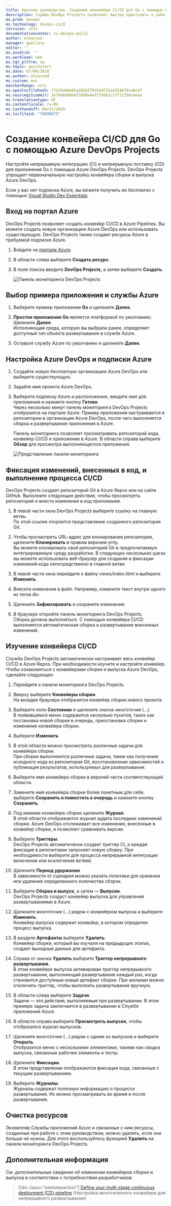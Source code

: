 ```yaml
---
title: Краткое руководство. Создание конвейера CI/CD для Go с помощью Azure DevOps Projects
description: Служба DevOps Projects позволяет быстро приступить к работе с Azure. Эта функция позволяет запустить веб-приложение на языке Go в службе Azure, выполнив несколько простых действий.
ms.prod: devops
ms.technology: devops-cicd
services: vsts
documentationcenter: vs-devops-build
author: mlearned
manager: gwallace
editor: ''
ms.assetid: ''
ms.workload: web
ms.tgt_pltfrm: na
ms.topic: quickstart
ms.date: 07/09/2018
ms.author: mlearned
ms.custom: mvc
monikerRange: vsts
ms.openlocfilehash: f7429a6de05a301b579354d722ad354b78ce6cbf
ms.sourcegitcommit: 3e7646d60e0f3d68e4eff246b3c17711fb41eeda
ms.translationtype: HT
ms.contentlocale: ru-RU
ms.lasthandoff: 09/11/2019
ms.locfileid: "70899675"
---
```

# <a name="create-a-cicd-pipeline-for-go-by-using-azure-devops-projects"></a>Создание конвейера CI/CD для Go с помощью Azure DevOps Projects

Настройте непрерывную интеграцию (CI) и непрерывную поставку (CD) для приложения Go с помощью Azure DevOps Projects. DevOps Projects упрощает первоначальную настройку конвейера сборки и выпуска Azure DevOps.

Если у вас нет подписки Azure, вы можете получить ее бесплатно с помощью [Visual Studio Dev Essentials](https://visualstudio.microsoft.com/dev-essentials/).

## <a name="sign-in-to-the-azure-portal"></a>Вход на портал Azure

DevOps Projects позволяет создать конвейер CI/CD в Azure Pipelines. Вы можете создать новую организацию Azure DevOps или использовать существующую. DevOps Projects также создает ресурсы Azure в требуемой подписке Azure.

1. Войдите на [портале Azure](https://portal.azure.com).

1. В области слева выберите **Создать ресурс**.

1. В поле поиска введите **DevOps Projects**, а затем выберите **Создать**.

    ![Панель мониторинга DevOps Projects](_img/azure-devops-project-github/fullbrowser.png)

## <a name="select-a-sample-app-and-azure-service"></a>Выбор примера приложения и службы Azure

1. Выберите пример приложения **Go** и щелкните **Далее**.  
    
1. **Простое приложение Go** является платформой по умолчанию. Щелкните **Далее**.  
    Исполняющая среда, которую вы выбрали ранее, определяет доступный тип объекта развертывания в службе Azure. 
    
1. Оставьте службу Azure по умолчанию и щелкните **Далее**.

## <a name="configure-azure-devops-and-an-azure-subscription"></a>Настройка Azure DevOps и подписки Azure 

1. Создайте новую бесплатную организацию Azure DevOps или выберите существующую. 

1. Задайте имя проекта Azure DevOps. 

1. Выберите подписку Azure и расположение, введите имя для приложения и нажмите кнопку **Готово**.  
    Через несколько минут панель мониторинга DevOps Projects отобразится на портале Azure. Пример приложения настраивается в репозитории в организации Azure DevOps, после чего выполняется сборка и развертывание приложения в Azure. 
    
    Панель мониторинга позволяет просматривать репозиторий кода, конвейер CI/CD и приложение в Azure. В области справа выберите **Обзор** для просмотра выполняющегося приложения.

    ![Представление панели мониторинга](_img/azure-devops-project-go/dashboardnopreview.png) 

## <a name="commit-your-code-changes-and-execute-the-cicd"></a>Фиксация изменений, внесенных в код, и выполнение процесса CI/CD

DevOps Projects создает репозиторий Git в Azure Repos или на сайте GitHub. Выполните следующие действия, чтобы просмотреть репозиторий и внести изменения в код приложения.

1. В левой части окна DevOps Projects выберите ссылку на главную ветвь.  
    По этой ссылке откроется представление созданного репозитория Git.

1. Чтобы просмотреть URL-адрес для клонирования репозитория, щелкните **Клонировать** в правом верхнем углу.  
    Вы можете клонировать свой репозиторий Git в предпочитаемую интегрированную среду разработки. В следующих нескольких шагах вы можете использовать веб-браузер для создания и фиксации изменений кода непосредственно в главной ветви.

1. В левой части окна перейдите к файлу *views/index.html* и выберите **Изменить**.

1. Внесите изменения в файл. Например, измените текст внутри одного из тегов div.

1. Щелкните **Зафиксировать** и сохраните изменения.

1. В браузере откройте панель мониторинга DevOps Projects.  
    Сборка должна выполняться. С помощью конвейера CI/CD выполняется автоматическая сборка и развертывание внесенных изменений.

## <a name="examine-the-cicd-pipeline"></a>Изучение конвейера CI/CD

Служба DevOps Projects автоматически настраивает весь конвейер CI/CD в Azure Repos. При необходимости изучите и настройте конвейер. Чтобы ознакомиться с конвейерами сборки и выпуска Azure DevOps, сделайте следующее:

1. Перейдите к панели мониторинга DevOps Projects.

1. Вверху выберите **Конвейеры сборки**.  
    На вкладке браузера отобразится конвейер сборки нового проекта.

1. Выберите поле **Состояние** и щелкните значок многоточия (…).  
    В появившемся меню содержится несколько пунктов, таких как постановка новой сборки в очередь, приостановка сборки и изменение конвейера сборки.

1. Выберите **Изменить**

1. В этой области можно просмотреть различные задачи для конвейера сборки.  
    При сборке выполняются различные задачи, такие как получение исходного кода из репозитория Git, восстановление зависимостей и публикация результатов, используемых для развертывания.

1. Выберите имя конвейера сборки в верхней части соответствующей области.

1. Замените имя конвейера сборки более понятным для себя, выберите **Сохранить и поместить в очередь** и нажмите кнопку **Сохранить**.

1. Под именем конвейера сборки щелкните **Журнал**.  
    В этой области отображается журнал аудита последних изменений сборки. Azure DevOps отслеживает все изменения, внесенные в конвейер сборки, и позволяет сравнивать версии.

1. Выберите **Триггеры**.  
    DevOps Projects автоматически создает триггер CI, а каждая фиксация в репозитории запускает новую сборку. При необходимости выберите для процесса непрерывной интеграции включение или исключение ветвей.

1. Щелкните **Период удержания**.  
    В зависимости от сценария можно указать политики для хранения или удаления определенного количества сборок.

1. Выберите **Сборка и выпуск**, а затем — **Выпуски**.  
    DevOps Projects создаст конвейер выпуска для управления развертываниями в Azure.

1. Щелкните многоточие (…) рядом с конвейером выпуска и выберите **Изменить**.  
    Конвейер выпуска содержит *конвейер*, в котором определен процесс выпуска.

1. В разделе **Артефакты** выберите **Удалить**.  
    Конвейер сборки, который вы изучали на предыдущих этапах, создает выходные данные для артефакта. 

1. Справа от значка **Удалить** выберите **Триггер непрерывного развертывания**.  
    В этом конвейере выпуска активирован триггер непрерывного развертывания, выполняющий развертывание каждый раз, когда становится доступным новый артефакт сборки. При желании можно отключить триггер, чтобы выполнить развертывание вручную. 

1. В области слева выберите **Задачи**.  
    Задачи — это действия, выполняемые при развертывании. В этом примере задача заключается в развертывании в Службе приложений Azure.

1. В области справа выберите **Просмотреть выпуски**, чтобы отобразился журнал выпусков.

1. Щелкните многоточие (…) рядом с одним из выпусков и выберите **Открыть**.  
    Отобразится меню с несколькими элементами, такими как сводка выпуска, связанные рабочие элементы и тесты.

1. Щелкните **Фиксации**.  
    В этом представлении отображаются фиксации кода, связанные с текущим развертыванием. 

1. Выберите **Журналы**.  
    Журналы содержат полезную информацию о процессе развертывания. Их можно просматривать во время и после развертывания.

## <a name="clean-up-resources"></a>Очистка ресурсов

Экземпляр Службы приложений Azure и связанные с ним ресурсы, созданные при работе с этим руководством, можно удалить, если они больше не нужны. Для этого воспользуйтесь функцией **Удалить** на панели мониторинга DevOps Projects.

## <a name="next-steps"></a>Дополнительная информация

См. дополнительные сведения об изменении конвейеров сборки и выпуска в соответствии с потребностями разработчиков:

> [!div class="nextstepaction"]
> [Define your multi-stage continuous deployment (CD) pipeline](https://docs.microsoft.com/azure/devops/pipelines/release/define-multistage-release-process?view=vsts) (Настройка многоэтапного конвейера для непрерывного развертывания)
